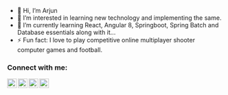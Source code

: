 - 👋 Hi, I’m Arjun
- 👀 I’m interested in learning new technology and implementing the same.
- 🌱 I’m currently learning React, Angular 8, Springboot, Spring Batch and Database essentials along with it...
- ⚡ Fun fact: I love to play competitive online multiplayer shooter computer games and football.


### Connect with me:
[<img align="left" alt="z-arjun | LinkedIn" width="22px" src="https://cdn.jsdelivr.net/npm/simple-icons@v3/icons/linkedin.svg" />](https://www.linkedin.com/in/arjun-zala)
[<img align="left" alt="z-arjun | Instagram" width="22px" src="https://cdn.jsdelivr.net/npm/simple-icons@v3/icons/instagram.svg" />](https://instagram.com/beingarjunzala)
[<img align="left" alt="z-arjun | Twitter" width="22px" src="https://cdn.jsdelivr.net/npm/simple-icons@v3/icons/twitter.svg" />](https://twitter.com/beingarjunzala)
[<img align="left" alt="z-arjun | Twitter" width="22px" src="https://cdn.jsdelivr.net/npm/simple-icons@3.13.0/icons/gmail.svg" />](https://mailto:azala008@gmail.com)
<!---
z-arjun/z-arjun is a ✨ special ✨ repository because its `README.md` (this file) appears on your GitHub profile.
You can click the Preview link to take a look at your changes.
--->
